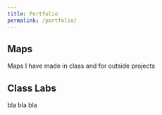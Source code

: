 ```yaml
---
title: Portfolio
permalink: /portfolio/
---
```

## Maps
Maps I have made in class and for outside projects

## Class Labs
bla bla bla
